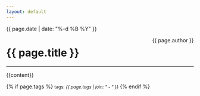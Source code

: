 ```yaml
---
layout: default
---
```


{{ page.date | date: "%-d %B %Y" }}

<p style="text-align:left;">
    <span style="float:right;">
        {{ page.author }}
    </span>
    <h1>{{ page.title }}</h1>
</p>
<hr>
{{content}}

{% if page.tags %}
  <small>tags: <em>{{ page.tags | join: "</em> - <em>" }}</em></small>
{% endif %}
